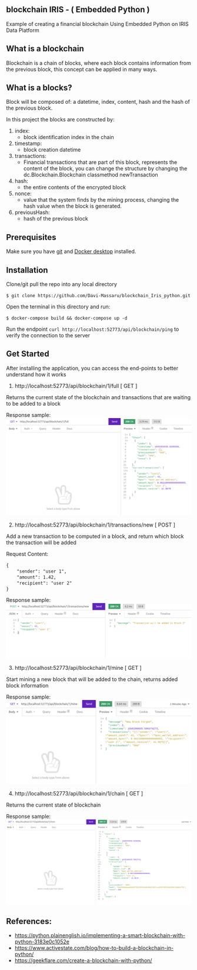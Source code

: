 ## blockchain IRIS - ( Embedded Python )

Example of creating a financial blockchain Using Embedded Python on IRIS Data Platform

## What is a blockchain

Blockchain is a chain of blocks, where each block contains information from the previous block, this concept can be applied in many ways.

## What is a blocks?

Block will be composed of: a datetime, index, content, hash and the hash of the previous block.

In this project the blocks are constructed by:

1. index:
    - block identification index in the chain 
2. timestamp:
    - block creation datetime 
3. transactions:
    - Financial transactions that are part of this block, represents the content of the block, you can change the structure by changing the dc.Blockchain.Blockchain classmethod newTransaction
4. hash:
    - the entire contents of the encrypted block
5. nonce:
    - value that the system finds by the mining process, changing the hash value when the block is generated.
6. previousHash:
    - hash of the previous block

## Prerequisites
Make sure you have [git](https://git-scm.com/book/en/v2/Getting-Started-Installing-Git) and [Docker desktop](https://www.docker.com/products/docker-desktop) installed.

## Installation 

Clone/git pull the repo into any local directory

```
$ git clone https://github.com/Davi-Massaru/blockchain_Iris_python.git
```

Open the terminal in this directory and run:

```
$ docker-compose build && docker-compose up -d
```

Run the endpoint ```curl http://localhost:52773/api/blockchain/ping``` to verify the connection to the server

## Get Started

After installing the application, you can access the end-points to better understand how it works

1. http://localhost:52773/api/blockchain/1/full [ GET ]

Returns the current state of the blockchain and transactions that are waiting to be added to a block

Response sample:
<img src="https://raw.githubusercontent.com/Davi-Massaru/blockchain_Iris_python/main/img/full.png"></img>

2. http://localhost:52773/api/blockchain/1/transactions/new [ POST ]

Add a new transaction to be computed in a block, and return which block the transaction will be added

Request Content:
```
{
	"sender": "user 1",
	"amount": 1.42,
	"recipient": "user 2"
}
```

Response sample:
<img src="https://raw.githubusercontent.com/Davi-Massaru/blockchain_Iris_python/main/img/transactions_new.png"></img>

3. http://localhost:52773/api/blockchain/1/mine [ GET ]

Start mining a new block that will be added to the chain, returns added block information

Response sample:
<img src="https://raw.githubusercontent.com/Davi-Massaru/blockchain_Iris_python/main/img/mine.png"></img>

4. http://localhost:52773/api/blockchain/1/chain [ GET ]

Returns the current state of blockchain

Response sample:
<img src="https://raw.githubusercontent.com/Davi-Massaru/blockchain_Iris_python/main/img/chain.png"></img>

## References:
- https://python.plainenglish.io/implementing-a-smart-blockchain-with-python-3183e0c1052e
- https://www.activestate.com/blog/how-to-build-a-blockchain-in-python/
- https://geekflare.com/create-a-blockchain-with-python/